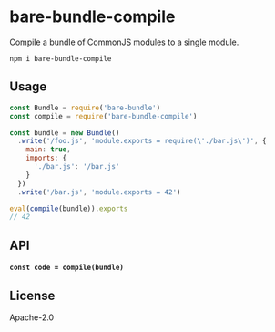 # bare-bundle-compile

Compile a bundle of CommonJS modules to a single module.

```
npm i bare-bundle-compile
```

## Usage

```js
const Bundle = require('bare-bundle')
const compile = require('bare-bundle-compile')

const bundle = new Bundle()
  .write('/foo.js', 'module.exports = require(\'./bar.js\')', {
    main: true,
    imports: {
      './bar.js': '/bar.js'
    }
  })
  .write('/bar.js', 'module.exports = 42')

eval(compile(bundle)).exports
// 42
```

## API

#### `const code = compile(bundle)`

## License

Apache-2.0
